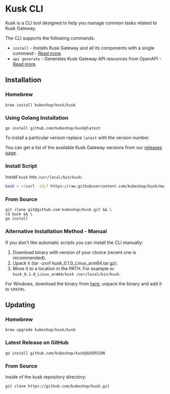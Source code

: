 # Kusk CLI

Kusk is a CLI tool designed to help you manage common tasks related to Kusk Gateway.

The CLI supports the following commands:

- `install` - Installs Kusk Gateway and all its components with a single command - [Read more](install-cmd.md).  
- `api generate` - Generates Kusk Gateway API resources from OpenAPI - [Read more](generate-cmd.md).

## **Installation**

### **Homebrew**

```
brew install kubeshop/kusk/kusk
```

### **Using Golang Installation**

```
go install github.com/kubeshop/kusk@latest
```

To install a particular version replace `latest` with the version number.

You can get a list of the available Kusk Gateway versions from our [releases page](https://github.com/kubeshop/kusk/releases).

### **Install Script**
Install `kusk` into `/usr/local/bin/kusk`:

```sh
bash < <(curl -sSLf https://raw.githubusercontent.com/kubeshop/kusk/main/scripts/install.sh)
```

### **From Source**
```
git clone git@github.com:kubeshop/kusk.git && \
cd kusk && \
go install
```

### **Alternative Installation Method - Manual**

If you don't like automatic scripts you can install the CLI manually:

1. Download binary with version of your choice (recent one is recommended).
2. Upack it (tar -zxvf kusk_0.1.0_Linux_arm64.tar.gz).
3. Move it to a location in the PATH. For example `mv kusk_0.1.0_Linux_arm64/kusk /usr/local/bin/kusk`.

For Windows, download the binary from [here](https://github.com/kubeshop/kusk/releases), unpack the binary and add it to `%PATH%`. 

## **Updating**
### **Homebrew**

```
brew upgrade kubeshop/kusk/kusk
```

### **Latest Release on GitHub**

```
go install github.com/kubeshop/kusk@$VERSION
```

### **From Source**

Inside of the kusk repository directory:

```
git clone https://github.com/kubeshop/kusk.git
```
